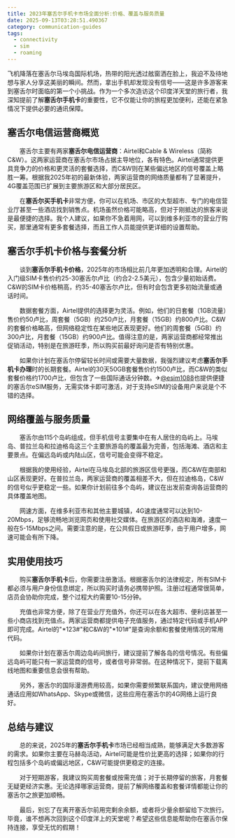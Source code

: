 ```yaml
---
title: 2023年塞舌尔手机卡市场全面分析:价格、覆盖与服务质量
date: 2025-09-13T03:28:51.490367
category: communication-guides
tags:
  - connectivity
  - sim
  - roaming
---
```


飞机降落在塞舌尔马埃岛国际机场，热带的阳光透过舷窗洒在脸上，我迫不及待地想与家人分享这美丽的瞬间。然而，拿出手机却发现没有信号——这是许多游客来到塞舌尔时面临的第一个小挑战。作为一个多次造访这个印度洋天堂的旅行者，我深知提前了解**塞舌尔手机卡**的重要性，它不仅能让你的旅程更加便利，还能在紧急情况下提供必要的通讯保障。

## 塞舌尔电信运营商概览

　　塞舌尔主要有两家**塞舌尔电信运营商**：Airtel和Cable & Wireless（简称C&W）。这两家运营商在塞舌尔市场占据主导地位，各有特色。Airtel通常提供更具竞争力的价格和更灵活的套餐选择，而C&W则在某些偏远地区的信号覆盖上略胜一筹。根据我2025年初的最新体验，两家运营商的网络质量都有了显著提升，4G覆盖范围已扩展到主要旅游区和大部分居民区。

　　在**塞舌尔买手机卡**非常方便，你可以在机场、市区的大型超市、专门的电信营业厅甚至一些酒店找到销售点。机场虽然价格可能略高，但对于刚抵达的旅客来说是最便捷的选择。我个人建议，如果你不急着用网，可以到维多利亚市的营业厅购买，那里通常有更多套餐选择，而且工作人员能提供更详细的设置帮助。

## 塞舌尔手机卡价格与套餐分析

　　谈到**塞舌尔手机卡价格**，2025年的市场相比前几年更加透明和合理。Airtel的入门级SIM卡售价约25-30塞舌尔卢比（约合2-2.5美元），包含少量初始话费。C&W的SIM卡价格稍高，约35-40塞舌尔卢比，但有时会包含更多初始流量或通话时间。

　　数据套餐方面，Airtel提供的选择更为灵活。例如，他们的日套餐（1GB流量）售价约50卢比，周套餐（5GB）约250卢比，月套餐（15GB）约800卢比。C&W的套餐价格略高，但网络稳定性在某些地区表现更好。他们的周套餐（5GB）约300卢比，月套餐（15GB）约900卢比。值得注意的是，两家运营商都经常推出促销活动，特别是在旅游旺季，所以购买前最好询问是否有特别优惠。

　　如果你计划在塞舌尔停留较长时间或需要大量数据，我强烈建议考虑**塞舌尔手机卡办理**时的长期套餐。Airtel的30天50GB套餐售价约1500卢比，而C&W的类似套餐价格约1700卢比，但包含了一些国际通话分钟数。✈[@esim1088](https://t.me/s/esim1088)也提供便捷的塞舌尔eSIM服务，无需实体卡即可激活，对于支持eSIM的设备用户来说是个不错的选择。

## 网络覆盖与服务质量

　　塞舌尔由115个岛屿组成，但手机信号主要集中在有人居住的岛屿上。马埃岛、普拉兰岛和拉迪格岛这三个主要旅游岛的覆盖最为完善，包括海滩、酒店和主要景点。在偏远岛屿或内陆山区，信号可能会变得不稳定。

　　根据我的使用经验，Airtel在马埃岛北部的旅游区信号更强，而C&W在南部和山区表现更好。在普拉兰岛，两家运营商的覆盖相差不大，但在拉迪格岛，C&W的信号似乎更稳定一些。如果你计划前往多个岛屿，建议在出发前查询各运营商的具体覆盖地图。

　　网速方面，在维多利亚市和其他主要城镇，4G速度通常可以达到10-20Mbps，足够流畅地浏览网页和使用社交媒体。在旅游区的酒店和海滩，速度一般在5-15Mbps之间。需要注意的是，在公共假日或旅游旺季，由于用户增多，网速可能会有所下降。

## 实用使用技巧

　　购买**塞舌尔手机卡**后，你需要注册激活。根据塞舌尔的法律规定，所有SIM卡都必须与用户身份信息绑定，所以购买时请务必携带护照。注册过程通常很简单，店员会协助你完成，整个过程大约需要10-15分钟。

　　充值也非常方便，除了在营业厅充值外，你还可以在各大超市、便利店甚至一些小商店找到充值点。两家运营商都提供电子充值服务，通过特定代码或手机APP即可完成。Airtel的"*123#"和C&W的"*101#"是查询余额和套餐使用情况的常用代码。

　　如果你计划在塞舌尔周边岛屿间旅行，建议提前了解各岛的信号情况。有些偏远岛屿可能只有一家运营商的信号，或者信号非常弱。在这种情况下，提前下载离线地图和重要信息会很有帮助。

　　另外，塞舌尔的国际漫游费用较高，如果你需要频繁联系国内，建议使用网络通话应用如WhatsApp、Skype或微信，这些应用在塞舌尔的4G网络上运行良好。

## 总结与建议

　　总的来说，2025年的**塞舌尔手机卡**市场已经相当成熟，能够满足大多数游客的需求。如果你主要在马赫岛活动，Airtel可能是性价比更高的选择；如果你的行程包括多个岛屿或偏远地区，C&W可能提供更稳定的连接。

　　对于短期游客，我建议购买周套餐或按需充值；对于长期停留的旅客，月套餐无疑更经济实惠。无论选择哪家运营商，提前了解网络覆盖和套餐详情都能让你的塞舌尔之旅更加顺畅。

　　最后，别忘了在离开塞舌尔前用完剩余余额，或者将少量余额留给下次旅行。毕竟，谁不想再次回到这个印度洋上的天堂呢？希望这些信息能帮助你在塞舌尔保持连接，享受无忧的假期！